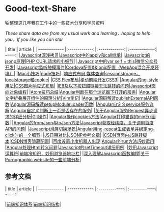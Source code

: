 # Good-text-Share
:smiley_cat:整理这几年我在工作中的一些技术分享和学习资料

_These share data are from my usual work and learning，hoping to help you，If you like you can star_

| title | article |
| ------------- |:-------------:| :-------------:| :-------------:| -----:|
|[Javascript深浅拷贝](https://github.com/Wscats/Good-text-Share/issues/57)|[Javascript中的apply和call继承](https://github.com/Wscats/Good-text-Share/issues/56)|
|[Javascript的jsonp原理](https://github.com/Wscats/Good-text-Share/issues/55)|[PHP CURL请求的小细节](https://github.com/Wscats/Good-text-Share/issues/53)|
|[Javascript中的var self = this](https://github.com/Wscats/Good-text-Share/issues/52)|[微信公众号开发](https://github.com/Wscats/Good-text-Share/issues/50)|
|[Javascript监听触摸事件](https://github.com/Wscats/Good-text-Share/issues/49)|[Cordova配置&&Ionic配置（WebApp混合开发环境）](https://github.com/Wscats/Good-text-Share/issues/48)|
|[Mac小技巧](https://github.com/Wscats/Good-text-Share/issues/46)|[node技巧](https://github.com/Wscats/Good-text-Share/issues/44)|
|[响应式布局 媒体查询](https://github.com/Wscats/Good-text-Share/issues/43)|[sessionstorage，localstorage和cookie](https://github.com/Wscats/Good-text-Share/issues/42)|
|[CSS Flex布局](https://github.com/Wscats/Good-text-Share/issues/41)|[移动前端开发CSS3](https://github.com/Wscats/Good-text-Share/issues/38)|
|[Angular的ng-style用法](https://github.com/Wscats/Good-text-Share/issues/35)|[CSS图片响应式布局](https://github.com/Wscats/Good-text-Share/issues/34)|
|[IE8及以下按钮超链接无法跳转的问题](https://github.com/Wscats/Good-text-Share/issues/33)|[Javascript面向对象编程](https://github.com/Wscats/Good-text-Share/issues/32)|
|[Atom技巧总结](https://github.com/Wscats/Good-text-Share/issues/30)|[Angular判断在那个浏览器下打开的服务](https://github.com/Wscats/Good-text-Share/issues/29)|
|[Angular文字折叠展开组件的原理分析](https://github.com/Wscats/Good-text-Share/issues/28)|[Vim笔记](https://github.com/Wscats/Good-text-Share/issues/27)|
|[Angular源码解读publishExternalAPI函数](https://github.com/Wscats/Good-text-Share/issues/26)|[Angular源码解读setupModuleLoader函数](https://github.com/Wscats/Good-text-Share/issues/25)|
|[Angular自定义service服务详解](https://github.com/Wscats/Good-text-Share/issues/24)|[Angular自定义判断上一页是否存在的服务](https://github.com/Wscats/Good-text-Share/issues/22)|
|[关于Angular服务Request异步请求的详细分析](https://github.com/Wscats/Good-text-Share/issues/21)|[Git操作](https://github.com/Wscats/Good-text-Share/issues/20)|
|[Angular操作cookies方法](https://github.com/Wscats/Good-text-Share/issues/19)|[Angular打印错误的minErr函数](https://github.com/Wscats/Good-text-Share/issues/18)|
|[Angular的fromJson与toJson方法](https://github.com/Wscats/Good-text-Share/issues/17)|[Javascript获取经纬度，关于调用百度API的问题](https://github.com/Wscats/Good-text-Share/issues/16)|
|[Javascript滑屏切换场景](https://github.com/Wscats/Good-text-Share/issues/14)|[Angular用ng-repeat生成表单并绑定ng-click时的一个细节](https://github.com/Wscats/Good-text-Share/issues/12)|
|[JS日期对比](https://github.com/Wscats/Good-text-Share/issues/11)|[JSONP参考文章](https://github.com/Wscats/Good-text-Share/issues/10)|
|[CSDN页面内JS跳转脚本](https://github.com/Wscats/Good-text-Share/issues/9)|[CSDN博客隐藏配置](https://github.com/Wscats/Good-text-Share/issues/8)|
|[百度设置小度机器人出现](https://github.com/Wscats/Good-text-Share/issues/7)|[Angular的run方法巧妙运用](https://github.com/Wscats/Good-text-Share/issues/6)|
|[Angular处理Html转义问题](https://github.com/Wscats/Good-text-Share/issues/5)|[Javascript的setTimeout详细用例](https://github.com/Wscats/Good-text-Share/issues/4)|
|[妙用Javascript运算符](https://github.com/Wscats/Good-text-Share/issues/3)|[前端冷知识，妙用浏览器地址栏](https://github.com/Wscats/Good-text-Share/issues/2)|
|[深入理解Javascript函数编程](https://github.com/Wscats/Good-text-Share/issues/1)|[关于Pornographic website的一些前端分析](https://github.com/Wscats/node-demo/issues/4)|

## 参考文档
| title | article |
| ------------- |:-------------:| :-------------:| :-------------:| -----:|

|[前端知识体系](http://www.cnblogs.com/sb19871023/p/3894452.html)|[前端知识结构](https://github.com/JacksonTian/fks)|
